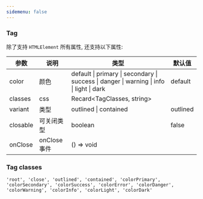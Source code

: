 ```yaml
---
sidemenu: false
---
```

### Tag

除了支持 `HTMLElement` 所有属性, 还支持以下属性:

| 参数	|说明	|类型	|默认值
| --- | --- | --- | ---
| color | 颜色 | default \| primary \| secondary \| success \| danger \| warning \| info \| light \| dark | default
| classes | css | Recard<TagClasses, string> |
| variant | 类型 | outlined \| contained | outlined
| closable | 可关闭类型 | boolean | false
| onClose | onClose事件 | () => void |


### Tag classes

```
'root', 'close', 'outlined', 'contained', 'colorPrimary', 'colorSecondary', 'colorSuccess', 'colorError', 'colorDanger', 'colorWarning', 'colorInfo', 'colorLight', 'colorDark'
```

